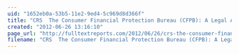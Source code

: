 ```yaml
---
uid: "1652eb0a-53b5-11e2-9ed4-5c969d8d366f"
title: "CRS  The Consumer Financial Protection Bureau (CFPB): A Legal Analysis"
created: "2012-06-26 13:16:10"
page_url: "http://fulltextreports.com/2012/06/26/crs-the-consumer-financial-protection-bureau-cfpb-a-legal-analysis/"
filename: "CRS  The Consumer Financial Protection Bureau (CFPB): A Legal Analysis.html"
---
```

